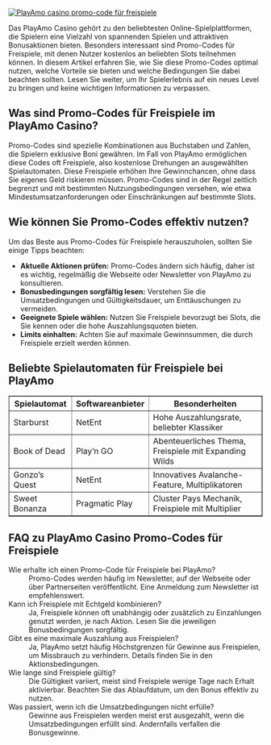 [![PlayAmo casino promo-code für freispiele](https://123-caf.pages.dev/gitsignup.png)](https://vrmoo.ru/Bt82HjjY)

<p>Das PlayAmo Casino gehört zu den beliebtesten Online-Spielplattformen, die Spielern eine Vielzahl von spannenden Spielen und attraktiven Bonusaktionen bieten. Besonders interessant sind Promo-Codes für Freispiele, mit denen Nutzer kostenlos an beliebten Slots teilnehmen können. In diesem Artikel erfahren Sie, wie Sie diese Promo-Codes optimal nutzen, welche Vorteile sie bieten und welche Bedingungen Sie dabei beachten sollten. Lesen Sie weiter, um Ihr Spielerlebnis auf ein neues Level zu bringen und keine wichtigen Informationen zu verpassen.</p>  <h2>Was sind Promo-Codes für Freispiele im PlayAmo Casino?</h2> <p>Promo-Codes sind spezielle Kombinationen aus Buchstaben und Zahlen, die Spielern exklusive Boni gewähren. Im Fall von PlayAmo ermöglichen diese Codes oft Freispiele, also kostenlose Drehungen an ausgewählten Spielautomaten. Diese Freispiele erhöhen Ihre Gewinnchancen, ohne dass Sie eigenes Geld riskieren müssen. Promo-Codes sind in der Regel zeitlich begrenzt und mit bestimmten Nutzungsbedingungen versehen, wie etwa Mindestumsatzanforderungen oder Einschränkungen auf bestimmte Slots.</p>  <h2>Wie können Sie Promo-Codes effektiv nutzen?</h2> <p>Um das Beste aus Promo-Codes für Freispiele herauszuholen, sollten Sie einige Tipps beachten:</p> <ul>   <li><strong>Aktuelle Aktionen prüfen:</strong> Promo-Codes ändern sich häufig, daher ist es wichtig, regelmäßig die Webseite oder Newsletter von PlayAmo zu konsultieren.</li>   <li><strong>Bonusbedingungen sorgfältig lesen:</strong> Verstehen Sie die Umsatzbedingungen und Gültigkeitsdauer, um Enttäuschungen zu vermeiden.</li>   <li><strong>Geeignete Spiele wählen:</strong> Nutzen Sie Freispiele bevorzugt bei Slots, die Sie kennen oder die hohe Auszahlungsquoten bieten.</li>   <li><strong>Limits einhalten:</strong> Achten Sie auf maximale Gewinnsummen, die durch Freispiele erzielt werden können.</li> </ul>  <h2>Beliebte Spielautomaten für Freispiele bei PlayAmo</h2> <table border="1" cellpadding="8" cellspacing="0">   <thead>     <tr>       <th>Spielautomat</th>       <th>Softwareanbieter</th>       <th>Besonderheiten</th>     </tr>   </thead>   <tbody>     <tr>       <td>Starburst</td>       <td>NetEnt</td>       <td>Hohe Auszahlungsrate, beliebter Klassiker</td>     </tr>     <tr>       <td>Book of Dead</td>       <td>Play’n GO</td>       <td>Abenteuerliches Thema, Freispiele mit Expanding Wilds</td>     </tr>     <tr>       <td>Gonzo’s Quest</td>       <td>NetEnt</td>       <td>Innovatives Avalanche-Feature, Multiplikatoren</td>     </tr>     <tr>       <td>Sweet Bonanza</td>       <td>Pragmatic Play</td>       <td>Cluster Pays Mechanik, Freispiele mit Multiplier</td>     </tr>   </tbody> </table>  <h2>FAQ zu PlayAmo Casino Promo-Codes für Freispiele</h2> <dl>   <dt>Wie erhalte ich einen Promo-Code für Freispiele bei PlayAmo?</dt>   <dd>Promo-Codes werden häufig im Newsletter, auf der Webseite oder über Partnerseiten veröffentlicht. Eine Anmeldung zum Newsletter ist empfehlenswert.</dd>    <dt>Kann ich Freispiele mit Echtgeld kombinieren?</dt>   <dd>Ja, Freispiele können oft unabhängig oder zusätzlich zu Einzahlungen genutzt werden, je nach Aktion. Lesen Sie die jeweiligen Bonusbedingungen sorgfältig.</dd>    <dt>Gibt es eine maximale Auszahlung aus Freispielen?</dt>   <dd>Ja, PlayAmo setzt häufig Höchstgrenzen für Gewinne aus Freispielen, um Missbrauch zu verhindern. Details finden Sie in den Aktionsbedingungen.</dd>    <dt>Wie lange sind Freispiele gültig?</dt>   <dd>Die Gültigkeit variiert, meist sind Freispiele wenige Tage nach Erhalt aktivierbar. Beachten Sie das Ablaufdatum, um den Bonus effektiv zu nutzen.</dd>    <dt>Was passiert, wenn ich die Umsatzbedingungen nicht erfülle?</dt>   <dd>Gewinne aus Freispielen werden meist erst ausgezahlt, wenn die Umsatzbedingungen erfüllt sind. Andernfalls verfallen die Bonusgewinne.</dd> </dl>